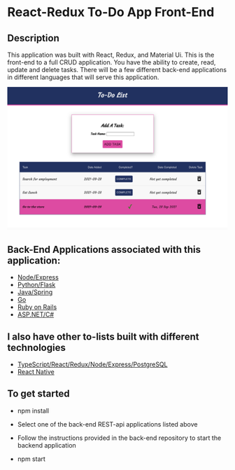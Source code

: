 # React-Redux To-Do App Front-End

## Description

This application was built with React, Redux, and Material Ui. This is the front-end to a full CRUD application.
You have the ability to create, read, update and delete tasks. There will be a few different back-end applications in different languages that
will serve this application.

![App Photo](public/new_todo_photo.png)



Back-End Applications associated with this application:
---

- [Node/Express](https://github.com/jothoudt/backend-todo-node-express)   
- [Python/Flask](https://github.com/jothoudt/python-to-do-backend)
- [Java/Spring](https://github.com/jothoudt/spring-backend-todo) 
- [Go](https://github.com/jothoudt/go-backend-todo)
- [Ruby on Rails](https://github.com/jothoudt/backend-todo-rails)
- [ASP.NET/C#](https://github.com/jothoudt/backend-todo-aspnet)

I also have other to-lists built with different technologies
---
- [TypeScript/React/Redux/Node/Express/PostgreSQL](https://github.com/jothoudt/typescript-to-do)
- [React Native]((https://github.com/jothoudt/todo-react-native))

## To get started

- npm install

- Select one of the back-end REST-api applications listed above

- Follow the instructions provided in the back-end repository to start the backend application

- npm start
